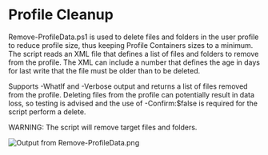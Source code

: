 # Profile Cleanup

Remove-ProfileData.ps1 is used to delete files and folders in the user profile to reduce profile size, thus keeping Profile Containers sizes to a minimum. The script reads an XML file that defines a list of files and folders to remove from the profile. The XML can include a number that defines the age in days for last write that the file must be older than to be deleted.

Supports -WhatIf and -Verbose output and returns a list of files removed from the profile. Deleting files from the profile can potentially result in data loss, so testing is advised and the use of -Confirm:$false is required for the script perform a delete.

WARNING: The script will remove target files and folders.

![Output from Remove-ProfileData.png](https://raw.githubusercontent.com/aaronparker/FSLogix/master/img/RemoveProfileData.PNG "Output from Remove-ProfileData.png")